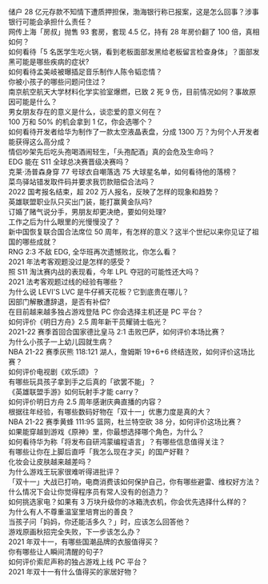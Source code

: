 储户 28 亿元存款不知情下遭质押担保，渤海银行称已报案，这是怎么回事？涉事银行可能会承担什么责任？  
网传上海「房叔」抛售 93 套房，套现 4.5 亿，持有 28 年房价翻了 100 倍，真相如何？  
如何看待「5 名医学生吃火锅，看到老板面部发黑给老板留言检查身体」？面部发黑可能是哪些疾病的症状?  
如何看待孟美岐被曝插足音乐制作人陈令韬恋情？  
你被小孩子的哪些问题问住过？  
南京航空航天大学材料化学实验室爆燃，已致 2 死 9 伤，目前情况如何？事故原因可能是什么？  
男女朋友存在的意义是什么，谈恋爱的意义何在？  
100 万和 50% 的机会拿到 1 亿，你会选哪个？  
如何看待开发者给华为制作了一款太空液晶表盘，分成 1300 万？为何个人开发者能获得这么高分成？  
情侣吵架先后吃头孢喝酒闹轻生，「头孢配酒」真的会危及生命吗？  
EDG 能在 S11 全球总决赛晋级决赛吗？  
克莱·汤普森身穿 77 号球衣自嘲落选 75 大球星名单，如何看待他的落榜？  
菜鸟驿站错发取件码并要求我罚款赔偿合法吗？  
2022 国考报名结束，超 202 万人报名，反映了怎样的现象和趋势？  
英雄联盟职业队只买出门装，能打赢黄金队吗?  
订婚了赌气说分手，男朋友却更决绝，要如何处理?  
工作之后为什么眼里的光慢慢没了？  
新中国恢复联合国合法席位 50 周年，有怎样的意义？这半个世纪以来你见证了祖国的哪些成就？  
RNG 2:3 不敌 EDG, 全华班再次遗憾败北，你怎么看？  
2021 年法考客观题没过是怎样的感受？  
照 S11 淘汰赛内战的表现看，今年 LPL 夺冠的可能性还大吗？  
2021 法考客观题过线的经验有哪些？  
为什么说 LEVI'S LVC 是牛仔裤天花板？它到底贵在哪儿？  
因部门解散遭辞退，是否有补偿?  
在目前越来越多独占游戏登陆 PC 你会选择主机还是 PC 平台？  
如何评价《明日方舟》2.5 周年新干员耀骑士临光？  
2021-22 赛季首回合国家德比皇马 2:1 击败巴萨，如何评价本场比赛？  
为什么小孩子一上幼儿园就生病？  
NBA 21-22 赛季灰熊 118:121 湖人，詹姆斯 19+6+6 终结连败，如何评价这场比赛？  
如何评价电视剧《欢乐颂》？  
有哪些玩具孩子拿到手之后真的「欲罢不能」？  
《英雄联盟手游》如何玩射手才能 carry？  
如何评价明日方舟 2.5 周年感谢庆典直播的内容？  
根据往年经验，有哪些数码好物在「双十一」优惠力度是真的大？  
NBA 21-22 赛季黄蜂 111:95 篮网，杜兰特空砍 38 分，如何评价这场比赛？  
如果能穿越到游戏《原神》里，你最想选择哪个角色，为什么？  
如何看待华为称「将发布自研鸿蒙编程语言」？有哪些信息值得关注？  
有哪些让你在上脚后直呼「我怎么现在才买」的国产好鞋？  
化妆会让皮肤越来越差吗？  
为什么游戏王玩家很难听得进批评？  
「双十一」大战已打响，电商消费该如何保护自己，你有哪些避雷、维权好方法？  
什么情况下会让你觉得程序员有常人没有的创造力？  
如何挑选家电？如果有 3 万块升级你的冰箱洗衣机，你会优先选择什么样的？  
为什么有人不尊重温室里培育出的善良？  
当孩子问「妈妈，你还能活多久？」时，应该怎么回答他？  
游戏原画秋招完全失败，下一步该怎么办？  
2021 年双十一，有哪些国潮品牌的衣服值得买？  
你有哪些让人瞬间清醒的句子?  
如何评价索尼声称的独占游戏上线 PC 平台？  
2021 年双十一有什么值得买的家居好物？  
